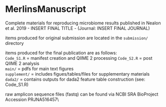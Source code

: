 # MerlinsManuscript
Complete materials for reproducing microbiome results published in Nealon et al. 2019 - INSERT FINAL TITLE - (Journal: INSERT FINAL JOURNAL) <br/>

items produced for original submission are located in the `submission/` directory <br/>

items produced for the final publication are as follows: <br/>
`Code_S1.R` = manifest creation and QIIME 2 processing
`Code_S2.R` = post QIIME 2 analysis <br/>
`main/` = pdfs for main text figures <br/>
`supplement/` = includes figues/tables/files for supplementary materials <br/>
`dada2/` = contains outputs for dada2 feature table construction (see: Code_S1.R) <br/>

raw amplicon sequence files (fastq) can be found via NCBI SRA BioProject Accession PRJNA516457\
